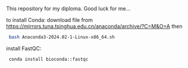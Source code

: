 This repository for my diploma. Good luck for me...

to install Conda: 
download file from https://mirrors.tuna.tsinghua.edu.cn/anaconda/archive/?C=M&O=A
then 
``` bash 
 bash Anaconda3-2024.02-1-Linux-x86_64.sh 
```
install FastQC:
``` bash 
 conda install bioconda::fastqc  
```
